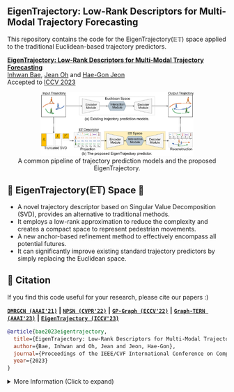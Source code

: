 ## EigenTrajectory: Low-Rank Descriptors for Multi-Modal Trajectory Forecasting
This repository contains the code for the EigenTrajectory(𝔼𝕋) space applied to the traditional Euclidean-based trajectory predictors.

**[EigenTrajectory: Low-Rank Descriptors for Multi-Modal Trajectory Forecasting](https://inhwanbae.github.io/publication/eigentrajectory/)**
<br>
<a href="https://InhwanBae.github.io/">Inhwan Bae</a>,
<a href="https://www.cs.cmu.edu/~./jeanoh/">Jean Oh</a> and
<a href="https://scholar.google.com/citations?user=Ei00xroAAAAJ">Hae-Gon Jeon</a>
<br>Accepted to 
<a href="https://iccv2023.thecvf.com/">ICCV 2023</a>

<div align='center'>
  <img src="img/eigentrajectory-model.svg" width=70%>
  <br>A common pipeline of trajectory prediction models and the proposed EigenTrajectory.
</div>


## 🌌 EigenTrajectory(𝔼𝕋) Space 🌌
* A novel trajectory descriptor based on Singular Value Decomposition (SVD), provides an alternative to traditional methods.
* It employs a low-rank approximation to reduce the complexity and creates a compact space to represent pedestrian movements.
* A new anchor-based refinement method to effectively encompass all potential futures.
* It can significantly improve existing standard trajectory predictors by simply replacing the Euclidean space.


## 📖 Citation
If you find this code useful for your research, please cite our papers :)

[**`DMRGCN (AAAI'21)`**](https://github.com/InhwanBae/DMRGCN) **|** 
[**`NPSN (CVPR'22)`**](https://github.com/InhwanBae/NPSN) **|** 
[**`GP-Graph (ECCV'22)`**](https://github.com/InhwanBae/GPGraph) **|** 
[**`Graph-TERN (AAAI'23)`**](https://github.com/InhwanBae/GraphTERN) **|** 
[**`EigenTrajectory (ICCV'23)`**](https://github.com/InhwanBae/EigenTrajectory)

```bibtex
@article{bae2023eigentrajectory,
  title={EigenTrajectory: Low-Rank Descriptors for Multi-Modal Trajectory Forecasting},
  author={Bae, Inhwan and Oh, Jean and Jeon, Hae-Gon},
  journal={Proceedings of the IEEE/CVF International Conference on Computer Vision},
  year={2023}
}
```
<details>
  <summary>More Information (Click to expand)</summary>

```bibtex
@article{bae2021dmrgcn,
  title={Disentangled Multi-Relational Graph Convolutional Network for Pedestrian Trajectory Prediction},
  author={Bae, Inhwan and Jeon, Hae-Gon},
  journal={Proceedings of the AAAI Conference on Artificial Intelligence},
  year={2021}
}

@inproceedings{bae2022npsn,
  title={Non-Probability Sampling Network for Stochastic Human Trajectory Prediction},
  author={Bae, Inhwan and Park, Jin-Hwi and Jeon, Hae-Gon},
  booktitle={Proceedings of the IEEE/CVF Conference on Computer Vision and Pattern Recognition},
  year={2022}
}

@inproceedings{bae2022gpgraph,
  title={Learning Pedestrian Group Representations for Multi-modal Trajectory Prediction},
  author={Bae, Inhwan and Park, Jin-Hwi and Jeon, Hae-Gon},
  booktitle={Proceedings of the European Conference on Computer Vision},
  year={2022}
}

@article{bae2023graphtern,
  title={A Set of Control Points Conditioned Pedestrian Trajectory Prediction},
  author={Bae, Inhwan and Jeon, Hae-Gon},
  journal={Proceedings of the AAAI Conference on Artificial Intelligence},
  year={2023}
}
```
</details>

<br>
